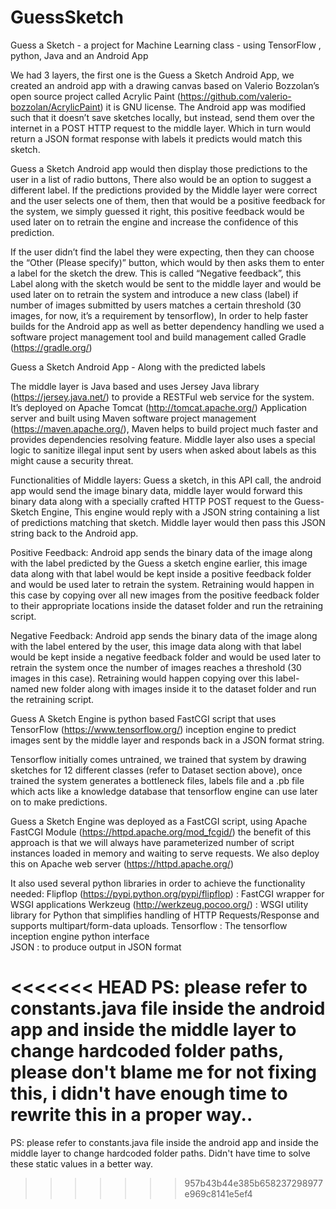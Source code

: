 # GuessSketch
Guess a Sketch - a project for Machine Learning class - using TensorFlow , python, Java and an Android App

We had 3 layers, the first one is the Guess a Sketch Android App, we created an android app with a drawing canvas based on Valerio Bozzolan’s open source project called Acrylic Paint (https://github.com/valerio-bozzolan/AcrylicPaint) it is GNU license. The Android app was modified such that it doesn’t save sketches locally, but instead, send them over the internet in a POST HTTP request to the middle layer. Which in turn would return a JSON format response with labels it predicts would match this sketch. 

Guess a Sketch Android app would then display those predictions to the user in a list of radio buttons, There also would be an option to suggest a different label.  If the predictions provided by the Middle layer were correct and the user selects one of them, then that would be a positive feedback for the system, we simply guessed it right, this positive feedback would be used later on to retrain the engine and increase the confidence of this prediction. 

If the user didn’t find the label they were expecting, then they can choose the “Other (Please specify)” button, which would by then asks them to enter a label for the sketch the drew. This is called “Negative feedback”, this Label along with the sketch would be sent to the middle layer and would be used later on to retrain the system and introduce a new class (label) if number of images submitted by users matches a certain threshold (30 images, for now, it’s a requirement by tensorflow), In order to help faster builds for the Android app as well as better dependency handling we used a software project management tool and build management called Gradle (https://gradle.org/) 

Guess a Sketch Android App - 
Along with the predicted labels



The middle layer is Java based and uses Jersey Java library (https://jersey.java.net/) to provide a RESTFul web service for the system. It’s deployed on Apache Tomcat (http://tomcat.apache.org/) Application server and built using Maven software project management (https://maven.apache.org/), Maven helps to build project much faster and provides dependencies resolving feature. Middle layer also uses a special logic to sanitize illegal input sent by users when asked about labels as this might cause a security threat.

Functionalities of Middle layers:
Guess a sketch, in this API call, the android app would send the image binary data, middle layer would forward this binary data along with a specially crafted HTTP POST request to the Guess-Sketch Engine, This engine would reply with a JSON string containing a list of predictions matching that sketch. Middle layer would then pass this JSON string back to the Android app.


Positive Feedback: Android app sends the binary data of the image along with the label predicted by the Guess a sketch engine earlier, this image data along with that label would be kept inside a positive feedback folder and would be used later to retrain the system. Retraining would happen in this case by copying over all new images from the positive feedback folder to their appropriate locations inside the dataset folder and run the retraining script. 


Negative Feedback: Android app sends the binary data of the image along with the label entered by the user, this image data along with that label would be kept inside a negative feedback folder and would be used later to retrain the system once the number of images reaches a threshold (30 images in this case). Retraining would happen copying over this label-named new folder along with images inside it to the dataset folder and run the retraining script. 

Guess A Sketch Engine is python based FastCGI script that uses TensorFlow (https://www.tensorflow.org/) inception engine to predict images sent by the middle layer and responds back in a JSON format string. 

Tensorflow initially comes untrained, we trained that system by drawing sketches for 12 different classes (refer to Dataset section above), once trained the system generates a bottleneck files, labels file and a .pb file which acts like a knowledge database that tensorflow engine can use later on to make predictions.

Guess a Sketch Engine was deployed as a FastCGI script, using Apache FastCGI Module (https://httpd.apache.org/mod_fcgid/) the benefit of this approach is that we will always have parameterized number of script instances loaded in memory and waiting to serve requests. We also deploy this on Apache web server (https://httpd.apache.org/) 

It also used several python libraries in order to achieve the functionality needed: 
Flipflop (https://pypi.python.org/pypi/flipflop) : FastCGI wrapper for WSGI applications
Werkzeug (http://werkzeug.pocoo.org/) : WSGI utility library for Python that simplifies handling of HTTP Requests/Response and supports multipart/form-data uploads. 
Tensorflow : The tensorflow inception engine python interface  
JSON : to produce output in JSON format


<<<<<<< HEAD
PS: please refer to constants.java file inside the android app and inside the middle layer to change hardcoded folder paths, please don't blame me for not fixing this, i didn't have enough time to rewrite this in a proper way..
=======
PS: please refer to constants.java file inside the android app and inside the middle layer to change hardcoded folder paths. Didn't have time to solve these static values in a better way.
>>>>>>> 957b43b44e385b658237298977e969c8141e5ef4

